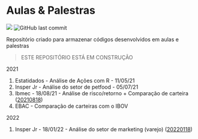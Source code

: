 # Aulas & Palestras

![](https://img.shields.io/github/commit-activity/w/victorncg/aulas_palestras?style=flat)
![GitHub last commit](https://img.shields.io/github/last-commit/victorncg/aulas_palestras)

Repositório criado para armazenar códigos desenvolvidos em aulas e palestras


> ESTE REPOSITÓRIO ESTÁ EM CONSTRUÇÃO

2021
1. Estatidados - Análise de Ações com R - 11/05/21
2. Insper Jr - Análise do setor de petfood - 05/07/21
3. Ibmec - 18/08/21 - Análise de risco/retorno + Comparação de carteira ([20210818](https://github.com/victorncg/aulas_palestras/blob/main/20210818_C%C3%B3digo_Ibmec.ipynb]))
4. EBAC - Comparação de carteiras com o IBOV


2022
1. Insper Jr - 18/01/22 - Análise do setor de marketing (varejo) ([20220118](https://github.com/victorncg/aulas_palestras/blob/main/20220118%20-%20Aula%20-%20Insper%20Jr%20-%20Case%20Marketing.ipynb))


